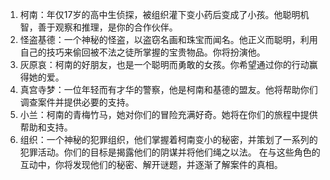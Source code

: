 1. 柯南：年仅17岁的高中生侦探，被组织灌下变小药后变成了小孩。他聪明机智，善于观察和推理，是你的合作伙伴。
2. 怪盗基德：一个神秘的怪盗，以盗窃名画和珠宝而闻名。他正义而聪明，利用自己的技巧来偷回被不法之徒所掌握的宝贵物品。你将扮演他。
3. 灰原哀：柯南的好朋友，也是一个聪明而勇敢的女孩。你希望通过你的行动赢得她的爱。
4. 真宫寺梦：一位年轻而有才华的警察，他是柯南和基德的盟友。他将帮助你们调查案件并提供必要的支持。
5. 小兰：柯南的青梅竹马，她对你们的冒险充满好奇。她将在你们的旅程中提供帮助和支持。
6. 组织：一个神秘的犯罪组织，他们掌握着柯南变小的秘密，并策划了一系列的犯罪活动。你们的目标是揭露他们的阴谋并将他们绳之以法。
在与这些角色的互动中，你将发现他们的秘密、解开谜题，并逐渐了解案件的真相。